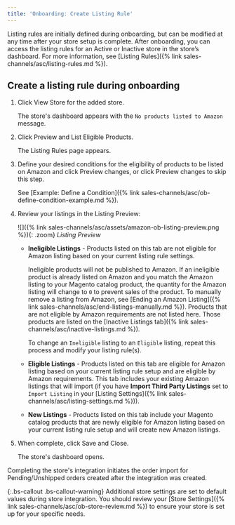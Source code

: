 ```yaml
---
title: 'Onboarding: Create Listing Rule'
---
```


Listing rules are initially defined during onboarding, but can be modified at any time after your store setup is complete. After onboarding, you can access the listing rules for an Active or Inactive store in the store’s dashboard. For more information, see [Listing Rules]({% link sales-channels/asc/listing-rules.md %}).

## Create a listing rule during onboarding

1. Click <span class="btn">View Store</span> for the added store.

    The store's dashboard appears with the `No products listed to Amazon` message.

1. Click <span class="btn">Preview and List Eligible Products</span>.

    The Listing Rules page appears.

1. Define your desired conditions for the eligibility of products to be listed on Amazon and click <span class="btn">Preview changes</span>, or click <span class="btn">Preview changes</span> to skip this step.

    See [Example: Define a Condition]({% link sales-channels/asc/ob-define-condition-example.md %}).

1. Review your listings in the Listing Preview:

    ![]({% link sales-channels/asc/assets/amazon-ob-listing-preview.png %}){: .zoom}
    _Listing Preview_

    - **Ineligible Listings** - Products listed on this tab are not eligible for Amazon listing based on your current listing rule settings.

         Ineligible products will not be published to Amazon. If an ineligible product is already listed on Amazon and you match the Amazon listing to your Magento catalog product, the quantity for the Amazon listing will change to `0` to prevent sales of the product. To manually remove a listing from Amazon, see [Ending an Amazon Listing]({% link sales-channels/asc/end-listings-manually.md %}). Products that are not eligible by Amazon requirements are not listed here. Those products are listed on the [Inactive Listings tab]({% link sales-channels/asc/inactive-listings.md %}).

         To change an `Ineligible` listing to an `Eligible` listing, repeat this process and modify your listing rule(s).

    - **Eligible Listings** - Products listed on this tab are eligible for Amazon listing based on your current listing rule setup and are eligible by Amazon requirements. This tab includes your existing Amazon listings that will import (if you have **Import Third Party Listings** set to `Import Listing` in your [Listing Settings]({% link sales-channels/asc/listing-settings.md %})).

    - **New Listings** - Products listed on this tab include your Magento catalog products that are newly eligible for Amazon listing based on your current listing rule setup and will create new Amazon listings.

1. When complete, click <span class="btn">Save and Close</span>.

   The store's dashboard opens.

Completing the store's integration initiates the order import for Pending/Unshipped orders created after the integration was created.

{:.bs-callout .bs-callout-warning}
Additional store settings are set to default values during store integration. You should review your [Store Settings]({% link sales-channels/asc/ob-store-review.md %}) to ensure your store is set up for your specific needs.
